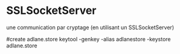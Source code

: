 # SSLSocketServer
une communication par cryptage (en utilisant un SSLSocketServer)

#create adlane.store 
keytool -genkey -alias adlanestore -keystore adlane.store

